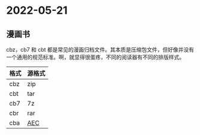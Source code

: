 # 2022-05-21

## 漫画书

cbz，cb7 和 cbt 都是常见的漫画归档文件。其本质是压缩包文件，但好像并没有一个通用的规范标准。啊，就显得很蛋疼，不同的阅读器有不同的排版样式。

|格式|源格式|
|---|---|
|cbz|zip|
|cbt|tar|
|cb7|7z|
|cbr|rar|
|cba|[AEC](https://en.wikipedia.org/wiki/ACE_(compression_file_format))|